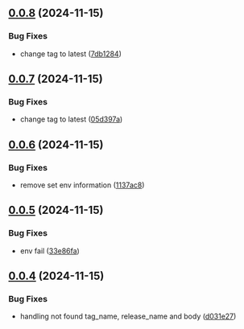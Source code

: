 ## [0.0.8](https://github.com/rizkyharahap/mock-fetch/compare/v0.0.7...v0.0.8) (2024-11-15)


### Bug Fixes

* change tag to latest ([7db1284](https://github.com/rizkyharahap/mock-fetch/commit/7db128477a2812adbdde74bcc634347ae7bfe45b))



## [0.0.7](https://github.com/rizkyharahap/mock-fetch/compare/v0.0.6...v0.0.7) (2024-11-15)


### Bug Fixes

* change tag to latest ([05d397a](https://github.com/rizkyharahap/mock-fetch/commit/05d397a0c96755c575232a86a0381452778a0ad8))



## [0.0.6](https://github.com/rizkyharahap/mock-fetch/compare/v0.0.5...v0.0.6) (2024-11-15)


### Bug Fixes

* remove set env information ([1137ac8](https://github.com/rizkyharahap/mock-fetch/commit/1137ac896843e4e4b0b7a574d27d5a2dc7857a2b))



## [0.0.5](https://github.com/rizkyharahap/mock-fetch/compare/v0.0.4...v0.0.5) (2024-11-15)


### Bug Fixes

* env fail ([33e86fa](https://github.com/rizkyharahap/mock-fetch/commit/33e86fac3fbd048e2f583be0fba0d61eb9243344))



## [0.0.4](https://github.com/rizkyharahap/mock-fetch/compare/d031e277647ae381b01973885ff67dbd7882d699...v0.0.4) (2024-11-15)


### Bug Fixes

* handling not found tag_name, release_name and body ([d031e27](https://github.com/rizkyharahap/mock-fetch/commit/d031e277647ae381b01973885ff67dbd7882d699))



